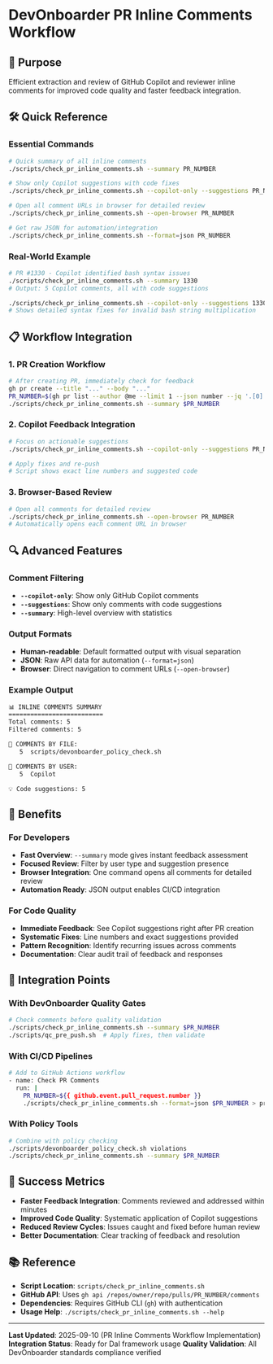 # DevOnboarder PR Inline Comments Workflow

## 🎯 Purpose

Efficient extraction and review of GitHub Copilot and reviewer inline comments for improved code quality and faster feedback integration.

## 🛠️ Quick Reference

### Essential Commands

```bash
# Quick summary of all inline comments
./scripts/check_pr_inline_comments.sh --summary PR_NUMBER

# Show only Copilot suggestions with code fixes
./scripts/check_pr_inline_comments.sh --copilot-only --suggestions PR_NUMBER

# Open all comment URLs in browser for detailed review
./scripts/check_pr_inline_comments.sh --open-browser PR_NUMBER

# Get raw JSON for automation/integration
./scripts/check_pr_inline_comments.sh --format=json PR_NUMBER
```

### Real-World Example

```bash
# PR #1330 - Copilot identified bash syntax issues
./scripts/check_pr_inline_comments.sh --summary 1330
# Output: 5 Copilot comments, all with code suggestions

./scripts/check_pr_inline_comments.sh --copilot-only --suggestions 1330
# Shows detailed syntax fixes for invalid bash string multiplication
```

## 📋 Workflow Integration

### 1. PR Creation Workflow

```bash
# After creating PR, immediately check for feedback
gh pr create --title "..." --body "..."
PR_NUMBER=$(gh pr list --author @me --limit 1 --json number --jq '.[0].number')
./scripts/check_pr_inline_comments.sh --summary $PR_NUMBER
```

### 2. Copilot Feedback Integration

```bash
# Focus on actionable suggestions
./scripts/check_pr_inline_comments.sh --copilot-only --suggestions PR_NUMBER

# Apply fixes and re-push
# Script shows exact line numbers and suggested code
```

### 3. Browser-Based Review

```bash
# Open all comments for detailed review
./scripts/check_pr_inline_comments.sh --open-browser PR_NUMBER
# Automatically opens each comment URL in browser
```

## 🔍 Advanced Features

### Comment Filtering

- **`--copilot-only`**: Show only GitHub Copilot comments
- **`--suggestions`**: Show only comments with code suggestions
- **`--summary`**: High-level overview with statistics

### Output Formats

- **Human-readable**: Default formatted output with visual separation
- **JSON**: Raw API data for automation (`--format=json`)
- **Browser**: Direct navigation to comment URLs (`--open-browser`)

### Example Output

```bash
📊 INLINE COMMENTS SUMMARY
==========================
Total comments: 5
Filtered comments: 5

📁 COMMENTS BY FILE:
   5  scripts/devonboarder_policy_check.sh

👤 COMMENTS BY USER:
   5  Copilot

💡 Code suggestions: 5
```

## 🚀 Benefits

### For Developers

- **Fast Overview**: `--summary` mode gives instant feedback assessment
- **Focused Review**: Filter by user type and suggestion presence
- **Browser Integration**: One command opens all comments for detailed review
- **Automation Ready**: JSON output enables CI/CD integration

### For Code Quality

- **Immediate Feedback**: See Copilot suggestions right after PR creation
- **Systematic Fixes**: Line numbers and exact suggestions provided
- **Pattern Recognition**: Identify recurring issues across comments
- **Documentation**: Clear audit trail of feedback and responses

## 📍 Integration Points

### With DevOnboarder Quality Gates

```bash
# Check comments before quality validation
./scripts/check_pr_inline_comments.sh --summary $PR_NUMBER
./scripts/qc_pre_push.sh  # Apply fixes, then validate
```

### With CI/CD Pipelines

```bash
# Add to GitHub Actions workflow
- name: Check PR Comments
  run: |
    PR_NUMBER=${{ github.event.pull_request.number }}
    ./scripts/check_pr_inline_comments.sh --format=json $PR_NUMBER > pr_comments.json
```

### With Policy Tools

```bash
# Combine with policy checking
./scripts/devonboarder_policy_check.sh violations
./scripts/check_pr_inline_comments.sh --summary $PR_NUMBER
```

## 🎯 Success Metrics

- **Faster Feedback Integration**: Comments reviewed and addressed within minutes
- **Improved Code Quality**: Systematic application of Copilot suggestions
- **Reduced Review Cycles**: Issues caught and fixed before human review
- **Better Documentation**: Clear tracking of feedback and resolution

## 📚 Reference

- **Script Location**: `scripts/check_pr_inline_comments.sh`
- **GitHub API**: Uses `gh api /repos/owner/repo/pulls/PR_NUMBER/comments`
- **Dependencies**: Requires GitHub CLI (`gh`) with authentication
- **Usage Help**: `./scripts/check_pr_inline_comments.sh --help`

---

**Last Updated**: 2025-09-10 (PR Inline Comments Workflow Implementation)
**Integration Status**: Ready for DaI framework usage
**Quality Validation**: All DevOnboarder standards compliance verified
